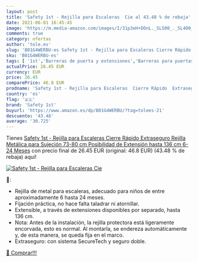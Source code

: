 ```yaml
---
layout: post
title: 'Safety 1st - Rejilla para Escaleras  Cie al 43.48 % de rebaja'
date: 2021-06-01 16:45:45
image: 'https://m.media-amazon.com/images/I/31p3eH+DOnL._SL500_._SL400_.jpg'
comments: true
category: ofertas
author: 'tole.es'
slug: 'B01G4WERBU-es Safety 1st - Rejilla para Escaleras Cierre Rápido...'
sku: 'B01G4WERBU-es'
tags: [ '1st','Barreras de puerta y extensiones','Barreras para puertas y escaleras','Bebé','Seguridad','safety','safety 1st', ]
actualPrice: 26.45 EUR
currency: EUR
price: 26.45
comparePrice: 46.8 EUR
prodname: 'Safety 1st - Rejilla para Escaleras  Cierre Rápido  Extraseguro  Rejilla Metálica para Sujeción  73-80 cm  Posibilidad de Extensión hasta 136 cm  6-24 Meses'
country: 'es'
flag: '🇪🇸'
brand: 'Safety 1st'
buyurl: 'https://www.amazon.es/dp/B01G4WERBU/?tag=tolees-21'
descuento: '43.48'
average: '30.725'
---
```


Tienes [Safety 1st - Rejilla para Escaleras  Cierre Rápido  Extraseguro  Rejilla Metálica para Sujeción  73-80 cm  Posibilidad de Extensión hasta 136 cm  6-24 Meses](https://www.amazon.es/dp/B01G4WERBU/?tag=tolees-21) con precio final de  26.45 EUR (original: 46.8 EUR) (43.48 %  de rebaja) aqui!

[![Safety 1st - Rejilla para Escaleras  Cie](https://m.media-amazon.com/images/I/31p3eH+DOnL._SL500_._SL400_.jpg)](https://www.amazon.es/dp/B01G4WERBU/?tag=tolees-21)

🔎:

- Rejilla de metal para escaleras, adecuado para niños de entre aproximadamente 6 hasta 24 meses.
- Fijación práctica, no hace falta taladrar ni atornillar.
- Extensible, a través de extensiones disponibles por separado, hasta 136 cm.
- Nota: Antes de la instalación, la rejilla protectora está ligeramente encorvada, esto es normal. Al montarla, se endereza automáticamente y, de esta manera, se queda fija en el marco.
- Extraseguro: con sistema SecureTech y seguro doble.

[🛒 Comprar!!!](https://www.amazon.es/dp/B01G4WERBU/?tag=tolees-21)
